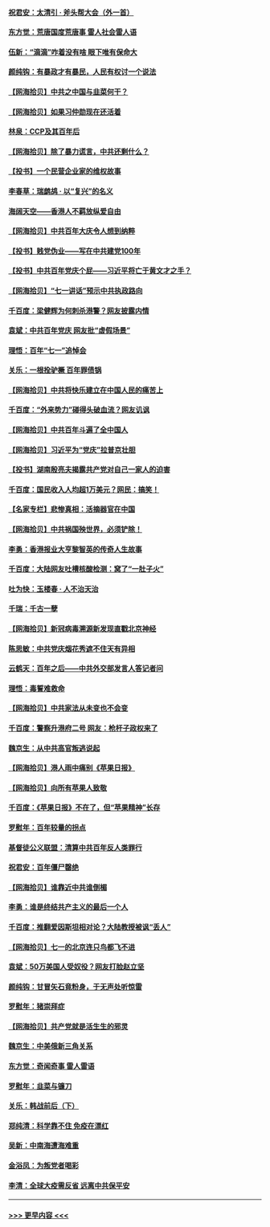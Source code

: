 #### [祝君安：太清引 · 斧头帮大会（外一首）](../pages/nsc993/n13077162.md?t=07090951) 
#### [东方觉：荒唐国度荒唐事 雷人社会雷人语](../pages/nsc993/n13075917.md?t=07090951) 
#### [伍新：“滴滴”咋着没有啥 眼下唯有保命大](../pages/nsc993/n13075894.md?t=07090951) 
#### [颜纯钩：有暴政才有暴民，人民有权讨一个说法](../pages/nsc993/n13075734.md?t=07090951) 
#### [【网海拾贝】中共之中国与韭菜何干？](../pages/nsc993/n13075428.md?t=07090951) 
#### [【网海拾贝】如果习仲勋现在还活着](../pages/nsc993/n13073410.md?t=07090951) 
#### [林泉：CCP及其百年后](../pages/nsc993/n13073226.md?t=07090951) 
#### [【网海拾贝】除了暴力谎言，中共还剩什么？](../pages/nsc993/n13071082.md?t=07090951) 
#### [【投书】一个民营企业家的维权故事](../pages/nsc993/n13070932.md?t=07090951) 
#### [李春草：瑞鹧鸪 · 以“复兴”的名义](../pages/nsc993/n13069984.md?t=07090951) 
#### [海阔天空——香港人不羁放纵爱自由](../pages/nsc993/n13069407.md?t=07090951) 
#### [【网海拾贝】中共百年大庆令人想到纳粹](../pages/nsc993/n13068483.md?t=07090951) 
#### [【投书】贱党伪业——写在中共建党100年](../pages/nsc993/n13067843.md?t=07090951) 
#### [【投书】中共百年党庆个屁——习近平将亡于黄文才之手？](../pages/nsc993/n13067425.md?t=07090951) 
#### [【网海拾贝】“七一讲话”预示中共执政路向](../pages/nsc993/n13066434.md?t=07090951) 
#### [千百度：梁健辉为何刺杀港警？网友披露内情](../pages/nsc993/n13066979.md?t=07090951) 
#### [袁斌：中共百年党庆 网友批“虚假场景”](../pages/nsc993/n13066385.md?t=07090951) 
#### [理悟：百年“七一”追悼会](../pages/nsc993/n13066106.md?t=07090951) 
#### [关乐：一根拴驴橛 百年罪债锅](../pages/nsc993/n13066089.md?t=07090951) 
#### [【网海拾贝】中共将快乐建立在中国人民的痛苦上](../pages/nsc993/n13064939.md?t=07090951) 
#### [千百度：“外来势力”碰得头破血流？网友讥讽](../pages/nsc993/n13064878.md?t=07090951) 
#### [【网海拾贝】中共百年斗遍了全中国人](../pages/nsc993/n13060020.md?t=07090951) 
#### [【网海拾贝】习近平为“党庆”拉普京壮胆](../pages/nsc993/n13057781.md?t=07090951) 
#### [【投书】湖南殷亮夫揭露共产党对自己一家人的迫害](../pages/nsc993/n13057744.md?t=07090951) 
#### [千百度：国民收入人均超1万美元？网民：搞笑！](../pages/nsc993/n13057692.md?t=07090951) 
#### [【名家专栏】悲惨真相：活摘器官在中国](../pages/nsc993/n13056611.md?t=07090951) 
#### [【网海拾贝】中共祸国殃世界，必须铲除！](../pages/nsc993/n13056011.md?t=07090951) 
#### [李勇：香港报业大亨黎智英的传奇人生故事](../pages/nsc993/n13055258.md?t=07090951) 
#### [千百度：大陆网友吐槽核酸检测：窝了“一肚子火”](../pages/nsc993/n13055194.md?t=07090951) 
#### [吐为快：玉楼春 · 人不治天治](../pages/nsc993/n13054028.md?t=07090951) 
#### [千瑞：千古一孽](../pages/nsc993/n13054016.md?t=07090951) 
#### [【网海拾贝】新冠病毒溯源新发现直戳北京神经](../pages/nsc993/n13052425.md?t=07090951) 
#### [陈思敏：中共党庆烟花秀遮不住天有异相](../pages/nsc993/n13052020.md?t=07090951) 
#### [云鹤天：百年之后——中共外交部发言人答记者问](../pages/nsc993/n13051604.md?t=07090951) 
#### [理悟：毒誓难救命](../pages/nsc993/n13051601.md?t=07090951) 
#### [【网海拾贝】中共家法从未变也不会变](../pages/nsc993/n13050366.md?t=07090951) 
#### [千百度：警察升港府二号 网友：枪杆子政权来了](../pages/nsc993/n13050261.md?t=07090951) 
#### [魏京生：从中共高官叛逃说起](../pages/nsc993/n13048997.md?t=07090951) 
#### [【网海拾贝】港人雨中痛别《苹果日报》](../pages/nsc993/n13048941.md?t=07090951) 
#### [【网海拾贝】向所有苹果人致敬](../pages/nsc993/n13046795.md?t=07090951) 
#### [千百度：《苹果日报》不在了，但“苹果精神”长存](../pages/nsc993/n13046703.md?t=07090951) 
#### [罗慰年：百年较量的拐点](../pages/nsc993/n13046542.md?t=07090951) 
#### [基督徒公义联盟：清算中共百年反人类罪行](../pages/nsc993/n13046499.md?t=07090951) 
#### [祝君安：百年僵尸罄绝](../pages/nsc993/n13045595.md?t=07090951) 
#### [【网海拾贝】谁靠近中共谁倒楣](../pages/nsc993/n13044667.md?t=07090951) 
#### [李勇：谁是终结共产主义的最后一个人](../pages/nsc993/n13044397.md?t=07090951) 
#### [千百度：推翻爱因斯坦相对论？大陆教授被讽“丢人”](../pages/nsc993/n13043908.md?t=07090951) 
#### [【网海拾贝】七一的北京连只鸟都飞不进](../pages/nsc993/n13041377.md?t=07090951) 
#### [袁斌：50万美国人受奴役？网友打脸赵立坚](../pages/nsc993/n13041330.md?t=07090951) 
#### [颜纯钩：甘冒矢石竟粉身，于无声处听惊雷](../pages/nsc993/n13041140.md?t=07090951) 
#### [罗慰年：猪崇拜症](../pages/nsc993/n13041071.md?t=07090951) 
#### [【网海拾贝】共产党就是活生生的邪灵](../pages/nsc993/n13036627.md?t=07090951) 
#### [魏京生：中美俄新三角关系](../pages/nsc993/n13035986.md?t=07090951) 
#### [东方觉：奇闻奇事 雷人雷语](../pages/nsc993/n13035878.md?t=07090951) 
#### [罗慰年：韭菜与镰刀](../pages/nsc993/n13034374.md?t=07090951) 
#### [关乐：韩战前后（下）](../pages/nsc993/n13034113.md?t=07090951) 
#### [郑纯清：科学靠不住 免疫在漂红](../pages/nsc993/n13034093.md?t=07090951) 
#### [吴新：中南海遭海难重](../pages/nsc993/n13034084.md?t=07090951) 
#### [金浴凤：为叛党者喝彩](../pages/nsc993/n13034058.md?t=07090951) 
#### [李清：全球大疫需反省 远离中共保平安](../pages/nsc993/n13033784.md?t=07090951) 

----
#### [ >>> 更早内容 <<< ](../indexes/nsc993-earlier.md)
